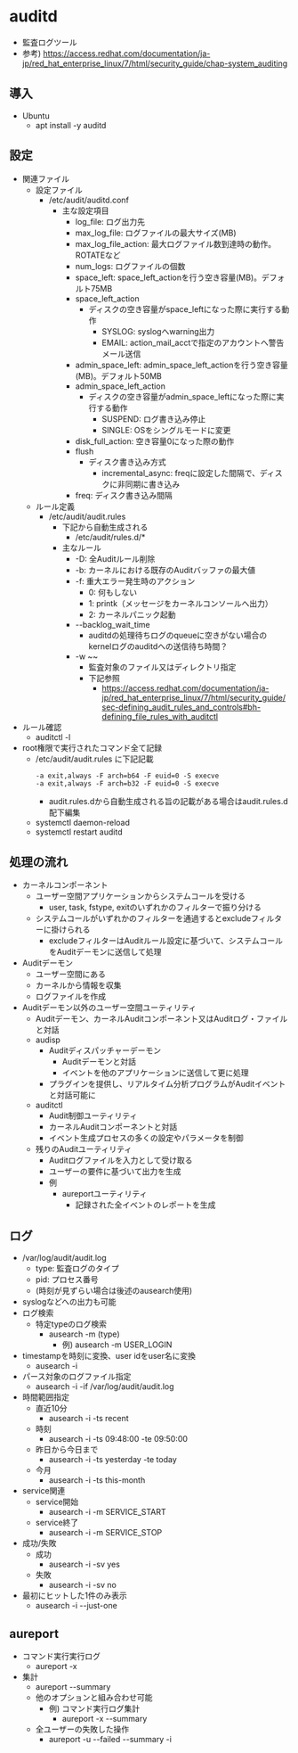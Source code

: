 # auditd

* 監査ログツール
* 参考) https://access.redhat.com/documentation/ja-jp/red_hat_enterprise_linux/7/html/security_guide/chap-system_auditing

## 導入

* Ubuntu
  * apt install -y auditd

## 設定

* 関連ファイル
  * 設定ファイル
    * /etc/audit/auditd.conf
      * 主な設定項目
        * log_file: ログ出力先
        * max_log_file: ログファイルの最大サイズ(MB)
        * max_log_file_action: 最大ログファイル数到達時の動作。ROTATEなど
        * num_logs: ログファイルの個数
        * space_left: space_left_actionを行う空き容量(MB)。デフォルト75MB
        * space_left_action
          * ディスクの空き容量がspace_leftになった際に実行する動作
            * SYSLOG: syslogへwarning出力
            * EMAIL: action_mail_acctで指定のアカウントへ警告メール送信
        * admin_space_left: admin_space_left_actionを行う空き容量(MB)。デフォルト50MB
        * admin_space_left_action
          * ディスクの空き容量がadmin_space_leftになった際に実行する動作
            * SUSPEND: ログ書き込み停止
            * SINGLE: OSをシングルモードに変更
        * disk_full_action: 空き容量0になった際の動作
        * flush
          * ディスク書き込み方式
            * incremental_async: freqに設定した間隔で、ディスクに非同期に書き込み
        * freq: ディスク書き込み間隔
  * ルール定義
    * /etc/audit/audit.rules
      * 下記から自動生成される
        * /etc/audit/rules.d/*
      * 主なルール
        * -D: 全Auditルール削除
        * -b: カーネルにおける既存のAuditバッファの最大値
        * -f: 重大エラー発生時のアクション
          * 0: 何もしない
          * 1: printk（メッセージをカーネルコンソールへ出力）
          * 2: カーネルパニック起動
        * --backlog_wait_time
          * auditdの処理待ちログのqueueに空きがない場合のkernelログのauditdへの送信待ち時間？
        * -w ~~
          * 監査対象のファイル又はディレクトリ指定
          * 下記参照
            * https://access.redhat.com/documentation/ja-jp/red_hat_enterprise_linux/7/html/security_guide/sec-defining_audit_rules_and_controls#bh-defining_file_rules_with_auditctl
* ルール確認
  * auditctl -l
* root権限で実行されたコマンド全て記録
  * /etc/audit/audit.rules に下記記載
    ```
    -a exit,always -F arch=b64 -F euid=0 -S execve
    -a exit,always -F arch=b32 -F euid=0 -S execve
    ```
    * audit.rules.dから自動生成される旨の記載がある場合はaudit.rules.d配下編集
  * systemctl daemon-reload
  * systemctl restart auditd

## 処理の流れ

* カーネルコンポーネント
  * ユーザー空間アプリケーションからシステムコールを受ける
    * user, task, fstype, exitのいずれかのフィルターで振り分ける
  * システムコールがいずれかのフィルターを通過するとexcludeフィルターに掛けられる
    * excludeフィルターはAuditルール設定に基づいて、システムコールをAuditデーモンに送信して処理
* Auditデーモン
  * ユーザー空間にある
  * カーネルから情報を収集
  * ログファイルを作成
* Auditデーモン以外のユーザー空間ユーティリティ
  * Auditデーモン、カーネルAuditコンポーネント又はAuditログ・ファイルと対話
  * audisp
    * Auditディスパッチャーデーモン
      * Auditデーモンと対話
      * イベントを他のアプリケーションに送信して更に処理
    * プラグインを提供し、リアルタイム分析プログラムがAuditイベントと対話可能に
  * auditctl
    * Audit制御ユーティリティ
    * カーネルAuditコンポーネントと対話
    * イベント生成プロセスの多くの設定やパラメータを制御
  * 残りのAuditユーティリティ
    * Auditログファイルを入力として受け取る
    * ユーザーの要件に基づいて出力を生成
    * 例
      * aureportユーティリティ
        * 記録された全イベントのレポートを生成

## ログ

* /var/log/audit/audit.log
  * type: 監査ログのタイプ
  * pid: プロセス番号
  * (時刻が見ずらい場合は後述のausearch使用)
* syslogなどへの出力も可能
* ログ検索
  * 特定typeのログ検索
    * ausearch -m (type)
      * 例) ausearch -m USER_LOGIN
* timestampを時刻に変換、user idをuser名に変換
  * ausearch -i
* パース対象のログファイル指定
  * ausearch -i -if /var/log/audit/audit.log
* 時間範囲指定
  * 直近10分
    * ausearch -i -ts recent
  * 時刻
    * ausearch -i -ts 09:48:00 -te 09:50:00
  * 昨日から今日まで
    * ausearch -i -ts yesterday -te today
  * 今月
    * ausearch -i -ts this-month
* service関連
  * service開始
    * ausearch -i -m SERVICE_START
  * service終了
    * ausearch -i -m SERVICE_STOP
* 成功/失敗
  * 成功
    * ausearch -i -sv yes
  * 失敗
    * ausearch -i -sv no
* 最初にヒットした1件のみ表示
  * ausearch -i --just-one

## aureport

* コマンド実行実行ログ
  * aureport -x
* 集計
  * aureport --summary
  * 他のオプションと組み合わせ可能
    * 例) コマンド実行ログ集計
      * aureport -x --summary
  * 全ユーザーの失敗した操作
    * aureport -u --failed --summary -i
    